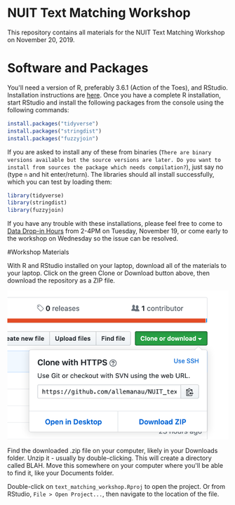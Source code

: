 # NUIT Text Matching Workshop
This repository contains all materials for the NUIT Text Matching Workshop on November 20, 2019.
# Software and Packages
You'll need a version of R, preferably 3.6.1 (Action of the Toes), and RStudio. Installation instructions are [here](https://workshops.rcs.northwestern.edu/install/r/). Once you have a complete R installation, start RStudio and install the following packages from the console using the following commands:

```r
install.packages("tidyverse")
install.packages("stringdist")
install.packages("fuzzyjoin")
```

If you are asked to install any of these from binaries (`There are binary versions available but the source versions are later. Do you want to install from sources the package which needs compilation?`), just say no (type `n` and hit enter/return). The libraries should all install successfully, which you can test by loading them:

```r
library(tidyverse)
library(stringdist)
library(fuzzyjoin)
```

If you have any trouble with these installations, please feel free to come to [Data Drop-in Hours](https://www.it.northwestern.edu/research/consultation/data-services.html) from 2-4PM on Tuesday, November 19, or come early to the workshop on Wednesday so the issue can be resolved.

#Workshop Materials

With R and RStudio installed on your laptop, download all of the materials to your laptop. Click on the green Clone or Download button above, then download the repository as a ZIP file.

![GitHub Clone or Download](/images/github_clone_or_download.png)

Find the downloaded .zip file on your computer, likely in your Downloads folder. Unzip it - usually by double-clicking. This will create a directory called BLAH. Move this somewhere on your computer where you'll be able to find it, like your Documents folder.

Double-click on `text_matching_workshop.Rproj` to open the project. Or from RStudio, `File > Open Project...`, then navigate to the location of the file.
